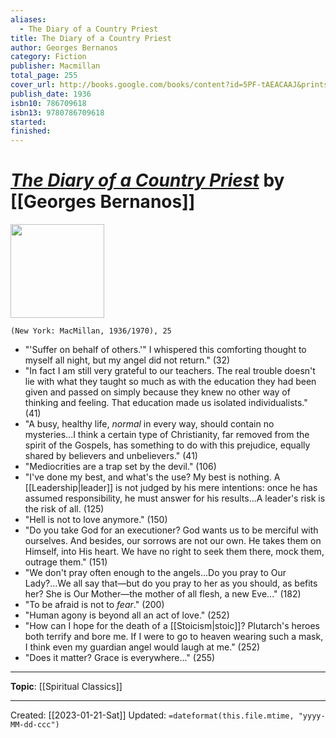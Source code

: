 ```yaml
---
aliases:
  - The Diary of a Country Priest
title: The Diary of a Country Priest
author: Georges Bernanos
category: Fiction
publisher: Macmillan
total_page: 255
cover_url: http://books.google.com/books/content?id=5PF-tAEACAAJ&printsec=frontcover&img=1&zoom=1&source=gbs_api
publish_date: 1936
isbn10: 786709618
isbn13: 9780786709618
started: 
finished:
---
```

# *[The Diary of a Country Priest]()* by [[Georges Bernanos]]

<img src="https://m.media-amazon.com/images/I/51CDd58w1cL._SL350_.jpg" width=150>

`(New York: MacMillan, 1936/1970), 25`

- "'Suffer on behalf of others.'" I whispered this comforting thought to myself all night, but my angel did not return." (32)
- "In fact I am still very grateful to our teachers. The real trouble doesn't lie with what they taught so much as with the education they had been given and passed on simply because they knew no other way of thinking and feeling. That education made us isolated individualists." (41)
- "A busy, healthy life, *normal* in every way, should contain no mysteries...I think a certain type of Christianity, far removed from the spirit of the Gospels, has something to do with this prejudice, equally shared by believers and unbelievers." (41)
- "Mediocrities are a trap set by the devil." (106)
- "I've done my best, and what's the use? My best is nothing. A [[Leadership|leader]] is not judged by his mere intentions: once he has assumed responsibility, he must answer for his results...A leader's risk is the risk of all. (125)
- "Hell is not to love anymore." (150)
- "Do you take God for an executioner? God wants us to be merciful with ourselves. And besides, our sorrows are not our own. He takes them on Himself, into His heart. We have no right to seek them there, mock them, outrage them." (151)
- "We don't pray often enough to the angels...Do you pray to Our Lady?...We all say that—but do you pray to her as you should, as befits her? She is Our Mother—the mother of all flesh, a new Eve..." (182)
- "To be afraid is not to *fear*." (200)
- "Human agony is beyond all an act of love." (252)
- "How can I hope for the death of a [[Stoicism|stoic]]? Plutarch's heroes both terrify and bore me. If I were to go to heaven wearing such a mask, I think even my guardian angel would laugh at me." (252)
- "Does it matter? Grace is everywhere..." (255)

--- 
**Topic**: [[Spiritual Classics]]


---
Created: [[2023-01-21-Sat]]
Updated: `=dateformat(this.file.mtime, "yyyy-MM-dd-ccc")`